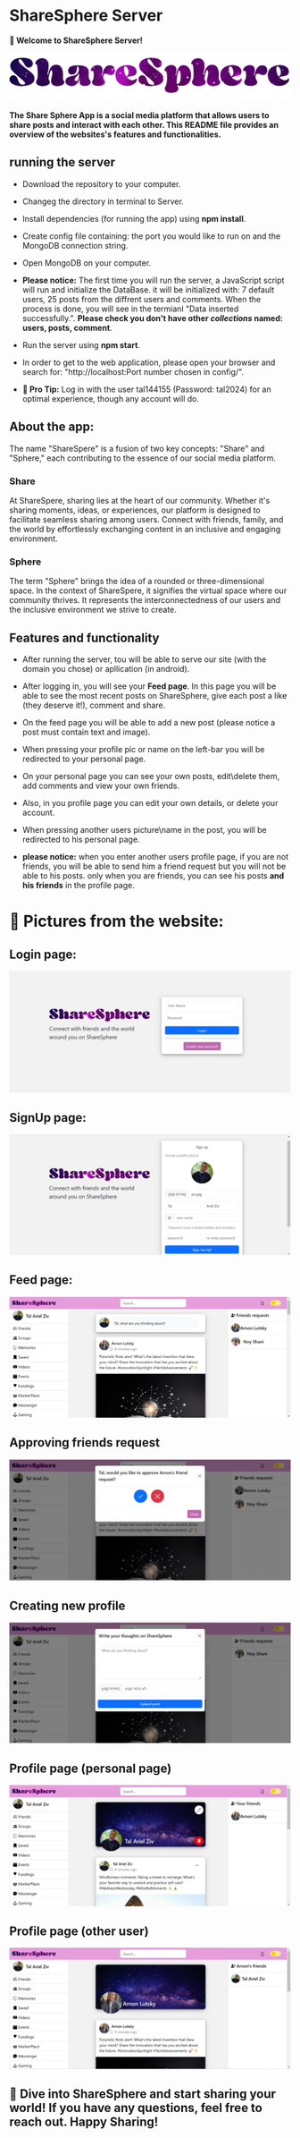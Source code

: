 # ShareSphere Server

**🌟 Welcome to ShareSphere Server!**

![logopic](./public/logopic.png)

**The Share Sphere App is a social media platform that allows users to share posts and interact with each other. This README file provides an overview of the websites's features and functionalities.**

## running the server
- Download the repository to your computer.

- Changeg the directory in terminal to Server.

- Install dependencies (for running the app) using **npm install**.

- Create config file containing: the port you would like to run on and the MongoDB connection string.

- Open MongoDB on your computer.


- **Please notice:** The first time you will run the server, a JavaScript script will run and initialize the DataBase. it will be initialized with: 7 default users, 25 posts from the diffrent users and comments. When the process is done, you will see in the termianl "Data inserted successfully.". **Please check you don't have other *collections* named: users, posts, comment**.

- Run the server using **npm start**.

- In order to get to the web application, please open your browser and search for: "http://localhost:Port number chosen in config/".

- **🚀 Pro Tip:** Log in with the user tal144155 (Password: tal2024) for an optimal experience, though any account will do.


## About the app:

The name "ShareSpere" is a fusion of two key concepts: "Share" and "Sphere," each contributing to the essence of our social media platform.

### Share

At ShareSpere, sharing lies at the heart of our community. Whether it's sharing moments, ideas, or experiences, our platform is designed to facilitate seamless sharing among users. Connect with friends, family, and the world by effortlessly exchanging content in an inclusive and engaging environment.

### Sphere

The term "Sphere" brings the idea of a rounded or three-dimensional space. In the context of ShareSpere, it signifies the virtual space where our community thrives. It represents the interconnectedness of our users and the inclusive environment we strive to create.

## Features and functionality
- After running the server, tou will be able to serve our site (with the domain you chose) or apllication (in android).

- After logging in, you will see your **Feed page**. In this page you will be able to see the most recent posts on ShareSphere, give each post a like (they deserve it!), comment and share.

- On the feed page you will be able to add a new post (please notice a post must contain text and image).

- When pressing your profile pic or name on the left-bar you will be redirected to your personal page.

- On your personal page you can see your own posts, edit\delete them, add comments and view your own friends.

- Also, in you profile page you can edit your own details, or delete your account.

- When pressing another users picture\name in the post, you will be redirected to his personal page.

- **please notice:** when you enter another users profile page, if you are not friends, you will be able to send him a friend request but you will not be able to his posts. only when you are friends, you can see his posts **and his friends** in the profile page.

# 📸 Pictures from the website:

## Login page:
![login](./public/ReadmePics/login.jpg)

## SignUp page:
![signup](./public/ReadmePics/signup.jpg)

## Feed page:
![feed](./public/ReadmePics/feed.jpg)

## Approving friends request
![friend](./public/ReadmePics/friend.jpg)

## Creating new profile
![post](./public/ReadmePics/post.jpg)

## Profile page (personal page)
![personal](./public/ReadmePics/personal.jpg)

## Profile page (other user)
![profile](./public/ReadmePics/profile.jpg)

## 🌟 Dive into ShareSphere and start sharing your world! If you have any questions, feel free to reach out. Happy Sharing!
